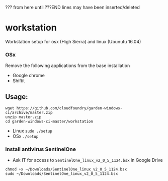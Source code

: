 ??? from here until ???END lines may have been inserted/deleted
# workstation

Workstation setup for osx (High Sierra) and linux (Ubunutu 16.04)

### OSx
Remove the following applications from the base installation

- Google chrome
- Shiftit

## Usage:

```console
wget https://github.com/cloudfoundry/garden-windows-ci/archive/master.zip
unzip master.zip
cd garden-windows-ci-master/workstation
```

- Linux `sudo ./setup`
- OSx `./setup`

### Install antivirus SentinelOne

- Ask IT for access to `SentinelOne_linux_v2_0_5_1124.bsx` in Google Drive

```console
chmod +x ~/Downloads/SentinelOne_linux_v2_0_5_1124.bsx
sudo ~/Downloads/SentinelOne_linux_v2_0_5_1124.bsx
```
